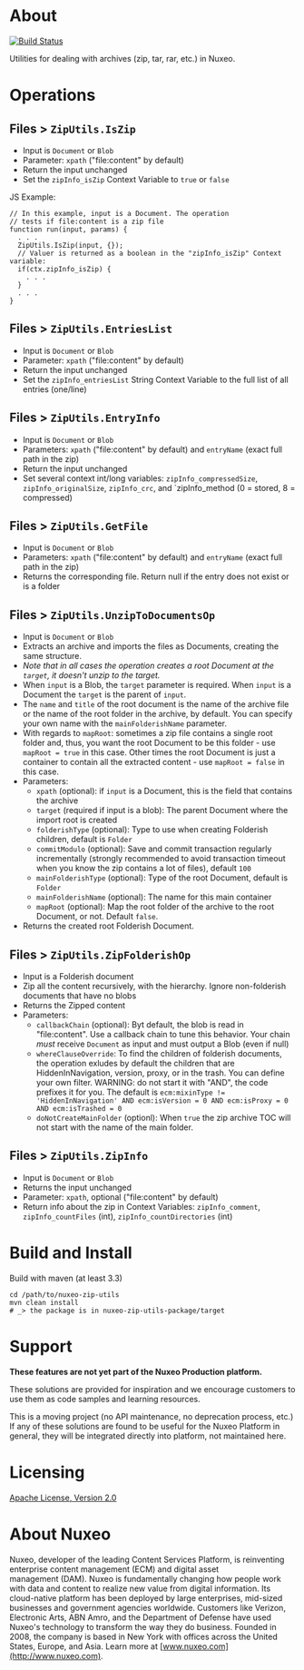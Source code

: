 # About

[![Build Status](https://qa.nuxeo.org/jenkins/buildStatus/icon?job=Sandbox/sandbox_nuxeo-zip-utils-master)](https://qa.nuxeo.org/jenkins/job/Sandbox/job/sandbox_nuxeo-zip-utils-master/)

Utilities for dealing with archives (zip, tar, rar, etc.) in Nuxeo.

# Operations


## Files > `ZipUtils.IsZip`
* Input is `Document` or `Blob`
* Parameter: `xpath` ("file:content" by default)
* Return the input unchanged
* Set the `zipInfo_isZip` Context Variable to `true` or `false`

JS Example:

```
// In this example, input is a Document. The operation
// tests if file:content is a zip file
function run(input, params) {
  . . .
  ZipUtils.IsZip(input, {});
  // Valuer is returned as a boolean in the "zipInfo_isZip" Context variable:
  if(ctx.zipInfo_isZip) {
    . . .
  }
  . . .
}
```

## Files > `ZipUtils.EntriesList`
* Input is `Document` or `Blob`
* Parameter: `xpath` ("file:content" by default)
* Return the input unchanged
* Set the `zipInfo_entriesList` String Context Variable to the full list of all entries (one/line)


## Files > `ZipUtils.EntryInfo`
* Input is `Document` or `Blob`
* Parameters: `xpath` ("file:content" by default) and `entryName` (exact full path in the zip)
* Return the input unchanged
* Set several context int/long variables: `zipInfo_compressedSize`, `zipInfo_originalSize`, `zipInfo_crc`, and `zipInfo_method (0 = stored, 8 =  compressed)


## Files > `ZipUtils.GetFile`
* Input is `Document` or `Blob`
* Parameters: `xpath` ("file:content" by default) and `entryName` (exact full path in the zip)
* Returns the corresponding file. Return null if the entry does not exist or is a folder


## Files > `ZipUtils.UnzipToDocumentsOp`
* Input is `Document` or `Blob`
* Extracts an archive and imports the files as Documents, creating the same structure.
* _Note that in all cases the operation creates a root Document at the `target`, it doesn't unzip to the target._
* When `input` is a Blob, the `target` parameter is required. When `input` is a Document the `target` is the parent of `input`.
* The `name` and `title` of the root document is the name of the archive file or the name of the root folder in the archive, by default. You can specify your own name with the `mainFolderishName` parameter.
* With regards to `mapRoot`: sometimes a zip file contains a single root folder and, thus, you want the root Document to be this folder - use `mapRoot = true` in this case. Other times the root Document is just a container to contain all the extracted content - use `mapRoot = false` in this case.
* Parameters:
  * `xpath` (optional): if `input` is a Document, this is the field that contains the archive
  * `target` (required if input is a blob): The parent Document where the import root is created
  * `folderishType` (optional): Type to use when creating Folderish children, default is `Folder`
  * `commitModulo` (optional): Save and commit transaction regularly incrementally (strongly recommended to avoid transaction timeout when you know the zip contains a lot of files), default `100`
  * `mainFolderishType` (optional): Type of the root Document, default is `Folder`
  * `mainFolderishName` (optional): The name for this main container
  * `mapRoot` (optional): Map the root folder of the archive to the root Document, or not. Default `false`.
* Returns the created root Folderish Document.


## Files > `ZipUtils.ZipFolderishOp`
* Input is a Folderish document
* Zip all the content recursively, with the hierarchy. Ignore non-folderish documents that have no blobs
* Returns the Zipped content
* Parameters:
  * `callbackChain` (optional): Byt default, the blob is read in "file:content". Use a callback chain to tune this behavior. Your chain _must_  receive `Document` as input and must output a Blob (even if null)
  * `whereClauseOverride`: To find the children of folderish documents, the operation exludes by default the children that are HiddenInNavigation, version, proxy, or in the trash. You can define your own filter. WARNING: do not start it with "AND", the code prefixes it for you.
    The default is `ecm:mixinType != 'HiddenInNavigation' AND ecm:isVersion = 0 AND ecm:isProxy = 0 AND ecm:isTrashed = 0`
  * `doNotCreateMainFolder` (optionl): When `true` the zip archive TOC will not start with the name of the main folder.


## Files > `ZipUtils.ZipInfo`
* Input is `Document` or `Blob`
* Returns the input unchanged
* Parameter: `xpath`, optional ("file:content" by default)
* Return info about the zip in Context Variables: `zipInfo_comment`, `zipInfo_countFiles` (int), `zipInfo_countDirectories` (int)


# Build and Install

Build with maven (at least 3.3)

```
cd /path/to/nuxeo-zip-utils
mvn clean install
# _> the package is in nuxeo-zip-utils-package/target
```

# Support

**These features are not yet part of the Nuxeo Production platform.**

These solutions are provided for inspiration and we encourage customers to use them as code samples and learning resources.

This is a moving project (no API maintenance, no deprecation process, etc.) If any of these solutions are found to be useful for the Nuxeo Platform in general, they will be integrated directly into platform, not maintained here.


# Licensing

[Apache License, Version 2.0](http://www.apache.org/licenses/LICENSE-2.0)


# About Nuxeo

Nuxeo, developer of the leading Content Services Platform, is reinventing enterprise content management (ECM) and digital asset management (DAM). Nuxeo is fundamentally changing how people work with data and content to realize new value from digital information. Its cloud-native platform has been deployed by large enterprises, mid-sized businesses and government agencies worldwide. Customers like Verizon, Electronic Arts, ABN Amro, and the Department of Defense have used Nuxeo's technology to transform the way they do business. Founded in 2008, the company is based in New York with offices across the United States, Europe, and Asia. Learn more at [www.nuxeo.com](http://www.nuxeo.com).

